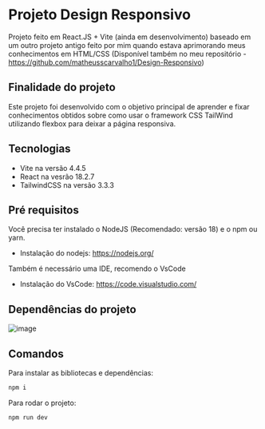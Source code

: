 # Projeto Design Responsivo

Projeto feito em React.JS + Vite (ainda em desenvolvimento) baseado em um outro projeto antigo feito por mim quando estava aprimorando meus conhecimentos em HTML/CSS (Disponível também no meu repositório - https://github.com/matheusscarvalho1/Design-Responsivo)

## Finalidade do projeto

Este projeto foi desenvolvido com o objetivo principal de aprender e fixar conhecimentos obtidos sobre como usar o framework CSS TailWind utilizando flexbox para deixar a página responsiva.

## Tecnologias

- Vite na versão 4.4.5
- React na vesrão 18.2.7
- TailwindCSS na versão 3.3.3

## Pré requisitos

Você precisa ter instalado o NodeJS (Recomendado: versão 18) e o npm ou yarn.

- Instalação do nodejs: https://nodejs.org/

Também é necessário uma IDE, recomendo o VsCode

- Instalação do VsCode: https://code.visualstudio.com/

## Dependências do projeto
![image](https://github.com/matheusscarvalho1/Design-Responsivo-Tailwind/assets/73304785/b4954856-eae7-4a4c-bf0d-d0c1d0c17052)


## Comandos

Para instalar as bibliotecas e dependências:

```bash
npm i
```

Para rodar o projeto:

```bash
npm run dev
```

